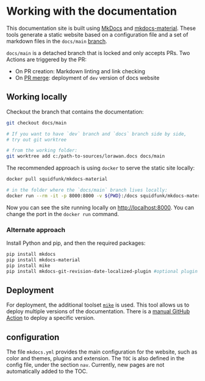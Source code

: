 # Working with the documentation

This documentation site is built using [MkDocs](https://www.mkdocs.org/) and
[mkdocs-material](https://squidfunk.github.io/mkdocs-material/). These tools
generate a static website based on a configuration file and a set of markdown
files in the `docs/main` [branch](https://github.com/Azure/iotedge-lorawan-starterkit/tree/docs/main).

`docs/main` is a detached branch that is locked and only accepts PRs. Two Actions
are triggered by the PR:

- On PR creation: Markdown linting and link checking
- On [PR merge](https://github.com/Azure/iotedge-lorawan-starterkit/actions/workflows/publish-docs-dev.yml): deployment of `dev` version of docs website

## Working locally

Checkout the branch that contains the documentation:

```bash title="git worktree"
git checkout docs/main

# If you want to have `dev` branch and `docs` branch side by side,
# try out git worktree

# from the working folder:
git worktree add c:/path-to-sources/lorawan.docs docs/main

```

The recommended approach is using `docker` to serve the static site locally:

```bash title="serve documentation locally"
docker pull squidfunk/mkdocs-material

# in the folder where the `docs/main` branch lives locally:
docker run --rm -it -p 8000:8000 -v ${PWD}:/docs squidfunk/mkdocs-material
```

Now you can see the site running locally on <http://localhost:8000>. You can change
the port in the `docker run` command.

### Alternate approach

Install Python and pip, and then the required packages:

```bash
pip install mkdocs
pip install mkdocs-material
pip install mike
pip install mkdocs-git-revision-date-localized-plugin #optional plugin
```

## Deployment

For deployment, the additional toolset [`mike`](https://github.com/jimporter/mike)
is used. This tool allows us to deploy multiple versions of the documentation.
There is a [manual GitHub Action](https://github.com/Azure/iotedge-lorawan-starterkit/actions/workflows/publish-docs-new-version.yml)
to deploy a specific version.

## configuration

The file `mkdocs.yml` provides the main configuration for the website, such as
color and themes, plugins and extension. The `TOC` is also defined in the config
file, under the section `nav`. Currently, new pages are not automatically added
to the TOC.
